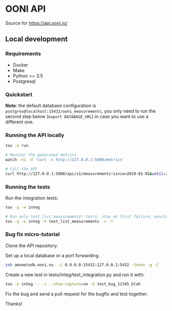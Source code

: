 # OONI API

Source for https://api.ooni.io/

## Local development

### Requirements

* Docker
* Make
* Python >= 3.5
* Postgresql

### Quickstart

**Note**: the default database configuration is `postgres@localhost:15432/ooni_measurements`,
you only need to run the second step below (`export DATABASE_URL`) in case you want to use a different one.

### Running the API locally

```bash
tox -e run

# Monitor the generated metrics
watch -n1 -d 'curl -s http://127.0.0.1:5000/metrics'

# Call the API
curl http://127.0.0.1:5000/api/v1/measurements?since=2019-01-01&until=2019-02-01&limit=1
```

### Running the tests

Run the integration tests:

```bash
tox -q -e integ

# Run only test_list_measurements* tests, stop on first failure, monitor file changes and rerun failed tests
tox -q -e integ -k test_list_measurements -x -f
```

### Bug fix micro-tutorial

Clone the API repository.

Set up a local database or a port forwarding.

```bash
ssh amsmetadb.ooni.nu  -L 0.0.0.0:15432:127.0.0.1:5432 -Snone -g -C
```

Create a new test in tests/integ/test_integration.py and run it with:

```bash
tox -e integ -- -s --show-capture=no -k test_bug_12345_blah
```

Fix the bug and send a pull request for the bugfix and test together.

Thanks!
